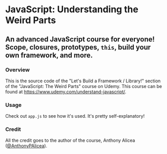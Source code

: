 # JavaScript: Understanding the Weird Parts

## An advanced JavaScript course for everyone! Scope, closures, prototypes, `this`, build your own framework, and more. 

### Overview

This is the source code of the "Let's Build a Framework / Library!" section of the "JavaScript: The Weird Parts" course on Udemy. This course can be found at https://www.udemy.com/understand-javascript/.

### Usage

Check out `app.js` to see how it's used. It's pretty self-explanatory!

### Credit

All the credit goes to the author of the course, Anthony Alicea ([@AnthonyPAlicea](https://github.com/AnthonyPAlicea/)).
